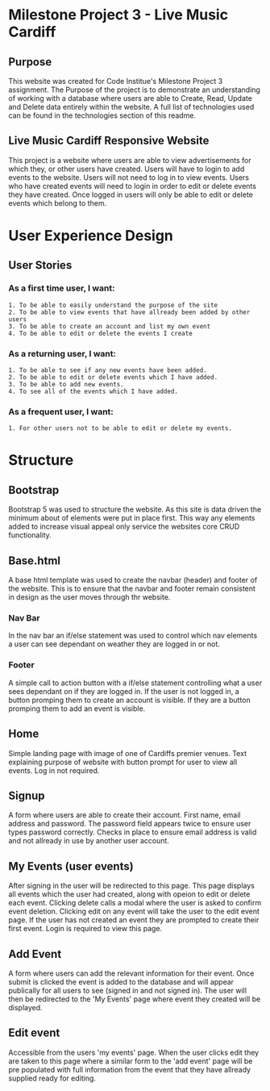 # Milestone Project 3 - Live Music Cardiff

## Purpose

This website was created for Code Institue's Milestone Project 3 assignment. The Purpose of the project is to demonstrate an understanding of working with a database where users are able to Create, Read, Update and Delete data entirely within the website. A full list of technologies used can be found in the technologies section of this readme.

## Live Music Cardiff Responsive Website

This project is a website where users are able to view advertisements for which they, or other users have created. Users will have to login to add events to the website. Users will not need to log in to view events. Users who have created events will need to login in order to edit or delete events they have created. Once logged in users will only be able to edit or delete events which belong to them.

# User Experience Design 

## User Stories

### As a first time user, I want:

    1. To be able to easily understand the purpose of the site
    2. To be able to view events that have allready been added by other users
    3. To be able to create an account and list my own event
    4. To be able to edit or delete the events I create

### As a returning user, I want:

    1. To be able to see if any new events have been added.
    2. To be able to edit or delete events which I have added.
    3. To be able to add new events.
    4. To see all of the events which I have added. 
   
### As a frequent user, I want:

    1. For other users not to be able to edit or delete my events.



# Structure

## Bootstrap

Bootstrap 5 was used to structure the website. As this site is data driven the minimum about of elements were put in place first. This way any elements added to increase visual appeal only service the websites core CRUD functionality.

## Base.html

A base html template was used to create the navbar (header) and footer of the website. This is to ensure that the navbar and footer remain consistent in design as the user moves through thr website. 

### Nav Bar

In the nav bar an if/else statement was used to control which nav elements a user can see dependant on weather they are logged in or not. 

### Footer

A simple call to action button with a if/else statement controlling what a user sees dependant on if they are logged in. If the user is not logged in, a button promping them to create an account is visible. If they are a button promping them to add an event is visible.

## Home

Simple landing page with image of one of Cardiffs premier venues. Text explaining purpose of website with button prompt for user to view all events. Log in not required.

## Signup

A form where users are able to create their account. First name, email address and password. The password field appears twice to ensure user types password correctly. Checks in place to ensure email address is valid and not allready in use by another user account.

## My Events (user events)

After signing in the user will be redirected to this page. This page displays all events which the user had created, along with opeion to edit or delete each event. Clicking delete calls a modal where the user is asked to confirm event deletion. Clicking edit on any event will take the user to the edit event page. If the user has not created an event they are prompted to create their first event. Login is required to view this page.

## Add Event

A form where users can add the relevant information for their event. Once submit is clicked the event is added to the database and will appear publically for all users to see (signed in and not signed in). The user will then be redirected to the 'My Events' page where event they created will be displayed.

## Edit event

Accessible from the users 'my events' page. When the user clicks edit they are taken to this page where a similar form to the 'add event' page will be pre populated with full information from the event that they have allready supplied ready for editing. 

